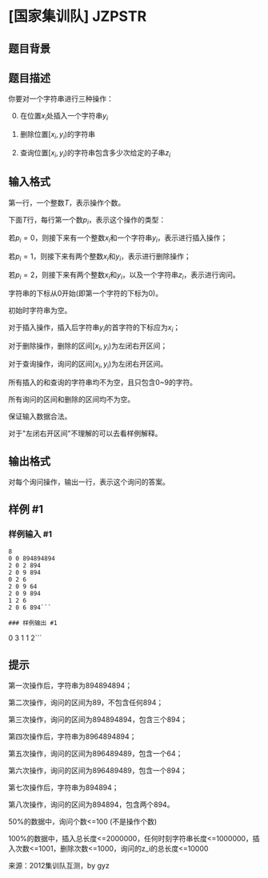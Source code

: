 # [国家集训队] JZPSTR

## 题目背景



## 题目描述

你要对一个字符串进行三种操作：

0. 在位置$x_i$处插入一个字符串$y_i$

1. 删除位置$[x_i, y_i)$的字符串

2. 查询位置$[x_i, y_i)$的字符串包含多少次给定的子串$z_i$

## 输入格式

第一行，一个整数$T$，表示操作个数。

下面$T$行，每行第一个数$p_i$，表示这个操作的类型：

若$p_i=0$，则接下来有一个整数$x_i$和一个字符串$y_i$，表示进行插入操作；

若$p_i=1$，则接下来有两个整数$x_i$和$y_i$，表示进行删除操作；

若$p_i=2$，则接下来有两个整数$x_i$和$y_i$，以及一个字符串$z_i$，表示进行询问。

字符串的下标从$0$开始(即第一个字符的下标为$0$)。

初始时字符串为空。

对于插入操作，插入后字符串$y_i$的首字符的下标应为$x_i$；

对于删除操作，删除的区间$[x_i, y_i)$为左闭右开区间；

对于查询操作，询问的区间$[x_i, y_i)$为左闭右开区间。

所有插入的和查询的字符串均不为空，且只包含0~9的字符。

所有询问的区间和删除的区间均不为空。

保证输入数据合法。

对于"左闭右开区间"不理解的可以去看样例解释。

## 输出格式

对每个询问操作，输出一行，表示这个询问的答案。

## 样例 #1

### 样例输入 #1
```
8
0 0 894894894
2 0 2 894
2 0 9 894
0 2 6
2 0 9 64
2 0 9 894
1 2 6
2 0 6 894```

### 样例输出 #1

```
0
3
1
1
2```

## 提示

第一次操作后，字符串为894894894；

第二次操作，询问的区间为89，不包含任何894；

第三次操作，询问的区间为894894894，包含三个894；

第四次操作后，字符串为8964894894；

第五次操作，询问的区间为896489489，包含一个64；

第六次操作，询问的区间为896489489，包含一个894；

第七次操作后，字符串为894894；

第八次操作，询问的区间为894894，包含两个894。

50%的数据中，询问个数<=100 (不是操作个数)

100%的数据中，插入总长度<=2000000，任何时刻字符串长度<=1000000，插入次数<=1001，删除次数<=1000，询问的z_i的总长度<=10000

来源：2012集训队互测，by gyz
